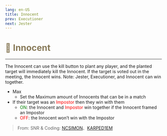 ```yaml
---
lang: en-US
title: Innocent
prev: Executioner
next: Jester
---
```


# <font color="#887a59">👼 <b>Innocent</b></font> <Badge text="Evil" type="tip" vertical="middle"/>

***

The Innocent can use the kill button to plant any player, and the planted target will immediately kill the Innocent. If the target is voted out in the meeting, the Innocent wins. Note: Jester, Executioner, and Innocent can win together.

- Max
  - Set the Maximum amount of Innocents that can be in a match
- If their target was an <font color=red>Impostor</font> then they win with them
  - <font color=green>ON</font>: the Innocent and <font color=red>Impostor</font> win together if the Innocent framed an Impostor
  - <font color=red>OFF</font>: the Innocent won’t win with the Impostor

> From: SNR & Coding: [NCSIMON](https://github.com/NCSIMON)、[KARPED1EM](https://github.com/KARPED1EM)
